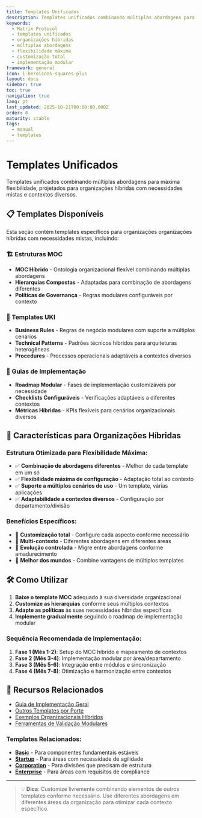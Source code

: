 ```yaml
---
title: Templates Unificados
description: Templates unificados combinando múltiplas abordagens para máxima flexibilidade
keywords:
  - Matrix Protocol
  - templates unificados
  - organizações híbridas
  - múltiplas abordagens
  - flexibilidade máxima
  - customização total
  - implementação modular
framework: general
icon: i-heroicons-squares-plus
layout: docs
sidebar: true
toc: true
navigation: true
lang: pt
last_updated: 2025-10-21T00:00:00.000Z
order: 0
maturity: stable
tags:
  - manual
  - templates
---
```

# Templates Unificados

Templates unificados combinando múltiplas abordagens para máxima flexibilidade, projetados para organizações híbridas com necessidades mistas e contextos diversos.

## 📋 Templates Disponíveis

Esta seção contém templates específicos para organizações organizações híbridas com necessidades mistas, incluindo:

### 🏗️ Estruturas MOC
- **MOC Híbrido** - Ontologia organizacional flexível combinando múltiplas abordagens
- **Hierarquias Compostas** - Adaptadas para combinação de abordagens diferentes
- **Políticas de Governança** - Regras modulares configuráveis por contexto

### 📝 Templates UKI
- **Business Rules** - Regras de negócio modulares com suporte a múltiplos cenários
- **Technical Patterns** - Padrões técnicos híbridos para arquiteturas heterogêneas  
- **Procedures** - Processos operacionais adaptáveis a contextos diversos

### 🚀 Guias de Implementação
- **Roadmap Modular** - Fases de implementação customizáveis por necessidade
- **Checklists Configuráveis** - Verificações adaptáveis a diferentes contextos
- **Métricas Híbridas** - KPIs flexíveis para cenários organizacionais diversos

## 🎯 Características para Organizações Híbridas

### Estrutura Otimizada para Flexibilidade Máxima:
- ✅ **Combinação de abordagens diferentes** - Melhor de cada template em um só
- ✅ **Flexibilidade máxima de configuração** - Adaptação total ao contexto
- ✅ **Suporte a múltiplos cenários de uso** - Um template, várias aplicações
- ✅ **Adaptabilidade a contextos diversos** - Configuração por departamento/divisão

### Benefícios Específicos:
- 🔧 **Customização total** - Configure cada aspecto conforme necessário
- 🎯 **Multi-contexto** - Diferentes abordagens em diferentes áreas
- 🔄 **Evolução controlada** - Migre entre abordagens conforme amadurecimento
- 🌟 **Melhor dos mundos** - Combine vantagens de múltiplos templates

## 🛠️ Como Utilizar

1. **Baixe o template MOC** adequado à sua diversidade organizacional
2. **Customize as hierarquias** conforme seus múltiplos contextos
3. **Adapte as políticas** às suas necessidades híbridas específicas
4. **Implemente gradualmente** seguindo o roadmap de implementação modular

### Sequência Recomendada de Implementação:
1. **Fase 1 (Mês 1-2)**: Setup do MOC híbrido e mapeamento de contextos
2. **Fase 2 (Mês 3-4)**: Implementação modular por área/departamento
3. **Fase 3 (Mês 5-6)**: Integração entre módulos e sincronização
4. **Fase 4 (Mês 7-8)**: Otimização e harmonização entre contextos

## 📖 Recursos Relacionados

- [Guia de Implementação Geral](../..)
- [Outros Templates por Porte](..)
- [Exemplos Organizacionais Híbridos](../../../examples)
- [Ferramentas de Validação Modulares](../../tools)

### Templates Relacionados:
- **[Basic](../basic)** - Para componentes fundamentais estáveis
- **[Startup](../startup)** - Para áreas com necessidade de agilidade
- **[Corporation](../corporation)** - Para divisões que precisam de estrutura
- **[Enterprise](../enterprise)** - Para áreas com requisitos de compliance

---

> 💡 **Dica**: Customize livremente combinando elementos de outros templates conforme necessário. Use diferentes abordagens em diferentes áreas da organização para otimizar cada contexto específico.